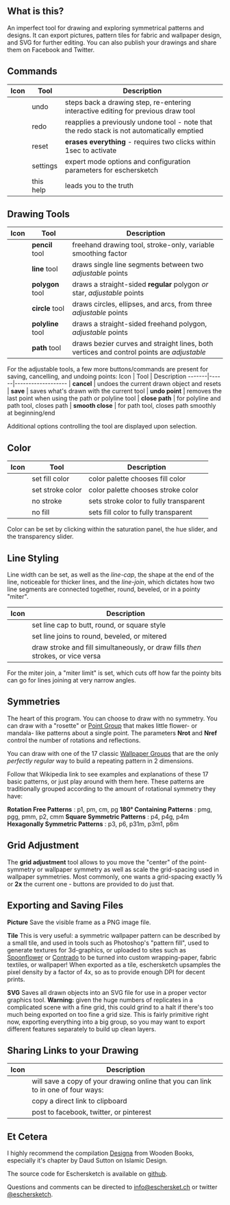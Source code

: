 <slot name="header"></slot>

## What is this?

An imperfect tool for drawing and exploring symmetrical patterns and designs.  It can export pictures, pattern tiles for fabric and wallpaper design, and SVG for further editing.  You can also publish your drawings and share them on Facebook and Twitter.

## Commands

Icon   | Tool | Description
-------|------|-------------------
<span class="icon-undo"/>| undo | steps back a drawing step, re-entering interactive editing for previous draw tool
<span class="icon-redo"/>| redo | reapplies a previously undone tool - note that the redo stack is not automatically emptied
<span class="icon-bin"/>| reset | __erases everything__ - requires two clicks within 1sec to activate
<span class="icon-cog"/>| settings | expert mode options and configuration parameters for eschersketch
<span class="icon-question-circle"></span>| this help | leads you to the truth

 ## Drawing Tools

 Icon   | Tool | Description
 -------|------|-------------------
 <span class="icon-pencil"/>  | __pencil__ tool | freehand drawing tool, stroke-only, variable smoothing factor
 <span class="icon-line"/> | __line__ tool | draws single line segments between two _adjustable_ points
 <span class="icon-hexagon"/>| __polygon__ tool | draws a straight-sided __regular__ polygon _or_ star, _adjustable_ points
 <span class="icon-radio-unchecked"/> | __circle__ tool | draws circles, ellipses, and arcs,  from three _adjustable_ points
 <span class="icon-polyline"/> | __polyline__ tool | draws a straight-sided freehand polygon, _adjustable_ points
 <span class="icon-pen"/>| __path__ tool | draws bezier curves and straight lines, both vertices and control points are _adjustable_

For the adjustable tools, a few more buttons/commands are present for saving, cancelling, and undoing points:
Icon   | Tool | Description
-------|------|-------------------
<span class="icon-cross"/>  | __cancel__ | undoes the current drawn object and resets
<span class="icon-checkmark"/> | __save__ | saves what's drawn with the current tool
<span class="icon-minus"/> | __undo point__ | removes the last point when using the path or polyline tool
<span class="icon-stroke"/> | __close path__ | for polyline and path tool, closes path
<span class="icon-radio-unchecked"/> | __smooth close__ | for path tool, closes path smoothly at beginning/end

Additional options controlling the tool are displayed upon selection.

 ## Color

 Icon   | Tool | Description
 -------|------|-------------------
 <span class="icon-fill"/>| set fill color | color palette chooses fill color
 <span class="icon-stroke"/>| set stroke color | color palette chooses stroke color
 <span class="icon-no-stroke"> <span class="path1"></span><span class="path2"></span></span>| no stroke | sets stroke color to fully transparent
 <span class="icon-no-fill"> <span class="path1"></span><span class="path2"></span></span>| no fill | sets fill color to fully transparent

Color can be set by clicking within the saturation panel, the hue slider, and the transparency slider.

## Line Styling

Line width can be set, as well as the _line-cap_, the shape at the end of the line, noticeable for thicker lines, and the _line-join_, which dictates how two line segments are connected together, round, beveled, or in a pointy "miter".

Icon   | Description
-------|-------------------------
<span class="icon-linecap-butt"/><span class="icon-linecap-round"/><span class="icon-linecap-square"/> | set line cap to butt, round, or square style
<span class="icon-linejoin-round"/><span class="icon-linejoin-bevel"/><span class="icon-linejoin-miter"/> | set line joins to round, beveled, or mitered
<span class="icon-draworder-normal"/> <span class="icon-draworder-fillstroke"/> <span class="icon-draworder-strokefill"/> | draw stroke and fill simultaneously, or draw fills _then_ strokes, or vice versa

For the miter join, a "miter limit" is set, which cuts off how far the pointy bits can go for lines joining at very narrow angles.

## Symmetries

The heart of this program.  You can choose to draw with no symmetry.  You can draw with a "rosette" or [Point Group][1] that makes little flower- or mandala- like patterns about a single point.  The parameters __Nrot__ and __Nref__ control the number of rotations and reflections.

You can draw with one of the 17 classic [Wallpaper Groups][2] that are the only _perfectly regular_ way to build a repeating pattern in 2 dimensions.

Follow that Wikipedia link to see examples and explanations of these 17 basic patterns, or just play around with them here.  These patterns are  traditionally grouped according to the amount of rotational symmetry they have:

__Rotation Free Patterns__ : p1, pm, cm, pg
__180&deg; Containing Patterns__ : pmg, pgg, pmm, p2, cmm
__Square Symmetric Patterns__ : p4, p4g, p4m
__Hexagonally Symmetric Patterns__ : p3, p6, p31m, p3m1, p6m

## Grid Adjustment

The __grid adjustment__ tool allows to you move the "center" of the point-symmetry or wallpaper symmetry as well as scale the grid-spacing used in wallpaper symmetries.  Most commonly, one wants a grid-spacing exactly __½__ or __2x__ the current one - buttons are provided to do just that.

## Exporting and Saving Files

__Picture__ Save the visible frame as a PNG image file.

__Tile__ This is very useful: a symmetric wallpaper pattern can be described by a small tile, and used in tools such as Photoshop's "pattern fill", used to generate textures for 3d-graphics, or uploaded to sites such as [Spoonflower][spoon] or [Contrado][contrado] to be turned into custom wrapping-paper, fabric textiles, or wallpaper!  When exported as a tile, eschersketch upsamples the pixel density by a factor of 4x, so as to provide enough DPI for decent prints.

__SVG__ Saves all drawn objects into an SVG file for use in a proper vector graphics tool.  __Warning:__ given the huge numbers of replicates in a complicated scene with a fine grid, this could grind to a halt if there's too much being exported on too fine a grid size.  This is fairly primitive right now, exporting everything into a big group, so you may want to export different features separately to build up clean layers.

## Sharing Links to your Drawing

  Icon |  Description
-------|-------------------------
<span class="icon-cloud-upload"></span> | will save a copy of your drawing online that you can link to in one of four ways:
<span class="icon-link"></span> | copy a direct link to clipboard
<span class="icon-facebook-square"></span> <span class="icon-twitter-square"></span> <span class="icon-pinterest"></span> | post to facebook, twitter, or pinterest

## Et Cetera

I highly recommend the compilation [Designa][designa] from Wooden Books, especially it's chapter by Daud Sutton on Islamic Design.

The source code for Eschersketch is available on [github][gh].

Questions and comments can be directed to [info@eschersket.ch][mail] or twitter [@eschersketch][twit].

<slot name="footer"></slot>

[1]: https://en.wikipedia.org/wiki/Point_group
[2]: https://en.wikipedia.org/wiki/Wallpaper_group
[3]: https://en.wikipedia.org/wiki/Aperiodic_tiling
[spoon]: https://www.spoonflower.com/designs/new
[contrado]: https://www.contrado.com/
[designa]: https://www.amazon.com/Designa-Wooden-Books/dp/1620406594
[gh]: https://github.com/levskaya/eschersketch
[mail]: mailto:info@eschersket.ch
[twit]: https://twitter.com/eschersketch
